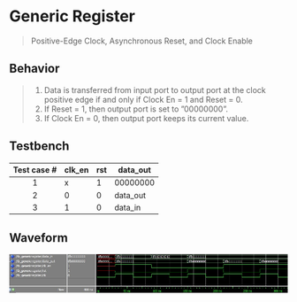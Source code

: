 # Generic Register

> Positive-Edge Clock, Asynchronous Reset, and Clock Enable

## Behavior

> 1. Data is transferred from input port to output port at the clock positive edge if and only if Clock En = 1 and Reset = 0.
> 2. If Reset = 1, then output port is set to ”00000000”.
> 3. If Clock En = 0, then output port keeps its current value.

## Testbench

| Test case # | clk_en | rst | data_out |
| :---------: | ------ | --- | -------- |
|      1      | x      | 1   | 00000000 |
|      2      | 0      | 0   | data_out |
|      3      | 1      | 0   | data_in  |

## Waveform

![genericRegister_wave.jpg](media\genericRegister_wave.jpg)
